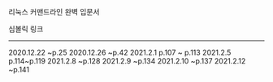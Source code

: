 리눅스 커맨드라인 완벽 입문서


심볼릭 링크




---
2020.12.22 ~p.25
2020.12.26 ~p.42
2021.2.1 p.107 ~ p.113
2021.2.5 p.114~p.119
2021.2.8 ~p.128
2021.2.9 ~p.134
2021.2.10 ~p.137
2021.2.12 ~p.141
